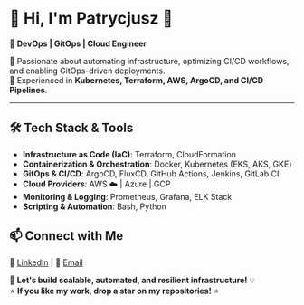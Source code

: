 # 🚀 Hi, I'm Patrycjusz 👋  

🌟 **DevOps | GitOps | Cloud Engineer**  

🔹 Passionate about automating infrastructure, optimizing CI/CD workflows, and enabling GitOps-driven deployments.  
🔹 Experienced in **Kubernetes, Terraform, AWS, ArgoCD, and CI/CD Pipelines**.  

---

## 🛠️ Tech Stack & Tools  
- **Infrastructure as Code (IaC)**: Terraform, CloudFormation  
- **Containerization & Orchestration**: Docker, Kubernetes (EKS, AKS, GKE)  
- **GitOps & CI/CD**: ArgoCD, FluxCD, GitHub Actions, Jenkins, GitLab CI  
- **Cloud Providers**: AWS ☁️ | Azure | GCP  
- **Monitoring & Logging**: Prometheus, Grafana, ELK Stack  
- **Scripting & Automation**: Bash, Python  


## 📫 Connect with Me  
💼 [LinkedIn](https://www.linkedin.com/in/patrycjusz-myszka/) | 📧 [Email](mailto:pat.myszka@gmail.com)  

🚀 **Let's build scalable, automated, and resilient infrastructure!** 💡  
⭐ **If you like my work, drop a star on my repositories!** ⭐  

